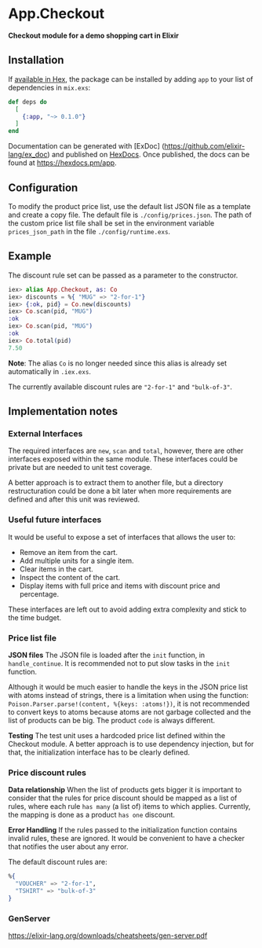 # App.Checkout

**Checkout module for a demo shopping cart in Elixir**

## Installation

If [available in Hex](https://hex.pm/docs/publish), the package can be installed
by adding `app` to your list of dependencies in `mix.exs`:

```elixir
def deps do
  [
    {:app, "~> 0.1.0"}
  ]
end
```

Documentation can be generated with [ExDoc]
(https://github.com/elixir-lang/ex_doc) and published on 
[HexDocs](https://hexdocs.pm). Once published, the docs can
be found at <https://hexdocs.pm/app>.

## Configuration

To modify the product price list, use the default list JSON file as a template 
and create a copy file. The default file is `./config/prices.json`.
The path of the custom price list file shall be set in the environment variable 
`prices_json_path` in the file `./config/runtime.exs`.

## Example

The discount rule set can be passed as a parameter to the constructor.

```Elixir
iex> alias App.Checkout, as: Co
iex> discounts = %{ "MUG" => "2-for-1"}
iex> {:ok, pid} = Co.new(discounts)
iex> Co.scan(pid, "MUG")
:ok
iex> Co.scan(pid, "MUG")
:ok
iex> Co.total(pid)         
7.50
```

**Note**: The alias `Co` is no longer needed since this alias is already set automatically in `.iex.exs`.

The currently available discount rules are `"2-for-1"` and `"bulk-of-3"`.

## Implementation notes

### External Interfaces

The required interfaces are `new`, `scan` and `total`, however, there are other 
interfaces exposed within the same module. These interfaces could be private but
are needed to unit test coverage. 

A better approach is to extract them to another file, but a directory 
restructuration could be done a bit later when more requirements are defined and
after this unit was reviewed.

### Useful future interfaces

It would be useful to expose a set of interfaces that allows the user to:

 - Remove an item from the cart.
 - Add multiple units for a single item.
 - Clear items in the cart.
 - Inspect the content of the cart.
 - Display items with full price and items with discount price and percentage. 

These interfaces are left out to avoid adding extra complexity and stick to 
the time budget.

### Price list file

**JSON files**
The JSON file is loaded after the `init` function, in `handle_continue`. It is
recommended not to put slow tasks in the `init` function.

Although it would be much easier to handle the keys in the JSON price list with 
atoms instead of strings, there is a limitation when using the function: 
`Poison.Parser.parse!(content, %{keys: :atoms!})`, it is not recommended to 
convert keys to atoms because atoms are not garbage collected and the list of 
products can be big. The product `code` is always different.

**Testing**
The test unit uses a hardcoded price list defined within the Checkout module.
A better approach is to use dependency injection, but for that, the 
initialization interface has to be clearly defined.

### Price discount rules

**Data relationship**
When the list of products gets bigger it is important to consider that the rules
for price discount should be mapped as a list of rules, where each rule 
`has many` (a list of) items to which applies. Currently, the mapping is done as 
a product `has one` discount.

**Error Handling**
If the rules passed to the initialization function contains invalid rules, these
are ignored. It would be convenient to have a checker that notifies the user 
about any error.

The default discount rules are:

```elixir
%{
  "VOUCHER" => "2-for-1",
  "TSHIRT" => "bulk-of-3"
}
```

### GenServer

https://elixir-lang.org/downloads/cheatsheets/gen-server.pdf
